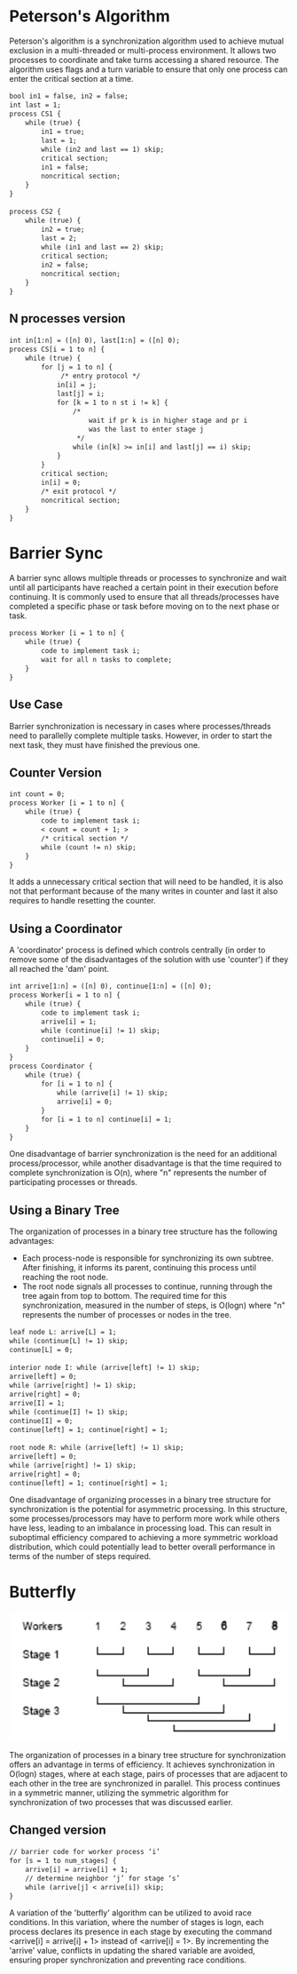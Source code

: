 # Peterson's Algorithm

Peterson's algorithm is a synchronization algorithm used to achieve mutual exclusion in a multi-threaded or multi-process environment. It allows two processes to coordinate and take turns accessing a shared resource. The algorithm uses flags and a turn variable to ensure that only one process can enter the critical section at a time.

```
bool in1 = false, in2 = false;
int last = 1; 
process CS1 { 
	while (true) {
		in1 = true;
		last = 1; 
		while (in2 and last == 1) skip; 
		critical section; 
		in1 = false;
		noncritical section;
	} 
}

process CS2 { 
	while (true) { 
		in2 = true;
		last = 2; 
		while (in1 and last == 2) skip;
		critical section; 
		in2 = false; 
		noncritical section; 
	} 
}
```

## N processes version

```
int in[1:n] = ([n] 0), last[1:n] = ([n] 0);
process CS[i = 1 to n] {
	while (true) {
		for [j = 1 to n] {
			 /* entry protocol */
			in[i] = j; 
			last[j] = i;
			for [k = 1 to n st i != k] {
				/* 
					wait if pr k is in higher stage and pr i 
					was the last to enter stage j
				 */
				while (in[k] >= in[i] and last[j] == i) skip;
			}
		}
		critical section;
		in[i] = 0; 
		/* exit protocol */
		noncritical section;
	}
}
```

# Barrier Sync

A barrier sync allows multiple threads or processes to synchronize and wait until all participants have reached a certain point in their execution before continuing. It is commonly used to ensure that all threads/processes have completed a specific phase or task before moving on to the next phase or task.

```
process Worker [i = 1 to n] {
	while (true) { 
		code to implement task i; 
		wait for all n tasks to complete; 
	}
}
```

## Use Case

Barrier synchronization is necessary in cases where processes/threads need to parallelly complete multiple tasks. However, in order to start the next task, they must have finished the previous one.

## Counter Version

```
int count = 0; 
process Worker [i = 1 to n] { 
	while (true) { 
		code to implement task i; 
		< count = count + 1; > 
		/* critical section */ 
		while (count != n) skip; 
	} 
}
```

It adds a unnecessary critical section that will need to be handled, it is also not that performant because of the many writes in counter and last it also requires to handle resetting the counter.

## Using a Coordinator

A 'coordinator' process is defined which controls centrally
(in order to remove some of the disadvantages of the solution with
use 'counter') if they all reached the 'dam' point.

```
int arrive[1:n] = ([n] 0), continue[1:n] = ([n] 0);
process Worker[i = 1 to n] {
	while (true) {
		code to implement task i;
		arrive[i] = 1;
		while (continue[i] != 1) skip;
		continue[i] = 0;
	}
}
process Coordinator {
	while (true) { 
		for [i = 1 to n] { 
			while (arrive[i] != 1) skip;
			arrive[i] = 0;
		}
		for [i = 1 to n] continue[i] = 1;
	} 
}
```


One disadvantage of barrier synchronization is the need for an additional process/processor, while another disadvantage is that the time required to complete synchronization is O(n), where "n" represents the number of participating processes or threads.


## Using a Binary Tree
The organization of processes in a binary tree structure has the following advantages: 
* Each process-node is responsible for synchronizing its own subtree. After finishing, it informs its parent, continuing this process until reaching the root node. 
* The root node signals all processes to continue, running through the tree again from top to bottom. The required time for this synchronization, measured in the number of steps, is O(logn) where "n" represents the number of processes or nodes in the tree.

```
leaf node L: arrive[L] = 1;
while (continue[L] != 1) skip;
continue[L] = 0;

interior node I: while (arrive[left] != 1) skip;
arrive[left] = 0;
while (arrive[right] != 1) skip;
arrive[right] = 0;
arrive[I] = 1;
while (continue[I] != 1) skip;
continue[I] = 0;
continue[left] = 1; continue[right] = 1;

root node R: while (arrive[left] != 1) skip;
arrive[left] = 0;
while (arrive[right] != 1) skip;
arrive[right] = 0;
continue[left] = 1; continue[right] = 1;
```

One disadvantage of organizing processes in a binary tree structure for synchronization is the potential for asymmetric processing. In this structure, some processes/processors may have to perform more work while others have less, leading to an imbalance in processing load. This can result in suboptimal efficiency compared to achieving a more symmetric workload distribution, which could potentially lead to better overall performance in terms of the number of steps required.

# Butterfly 

![](../../assets/butterfly.png)

The organization of processes in a binary tree structure for synchronization offers an advantage in terms of efficiency. It achieves synchronization in O(logn) stages, where at each stage, pairs of processes that are adjacent to each other in the tree are synchronized in parallel. This process continues in a symmetric manner, utilizing the symmetric algorithm for synchronization of two processes that was discussed earlier.

## Changed version

```
// barrier code for worker process ‘i’
for [s = 1 to num_stages] {
	arrive[i] = arrive[i] + 1;
	// determine neighbor ‘j’ for stage ‘s’
	while (arrive[j] < arrive[i]) skip;
}
```

A variation of the 'butterfly' algorithm can be utilized to avoid race conditions. In this variation, where the number of stages is logn, each process declares its presence in each stage by executing the command <arrive[i] = arrive[i] + 1> instead of <arrive[i] = 1>. By incrementing the 'arrive' value, conflicts in updating the shared variable are avoided, ensuring proper synchronization and preventing race conditions.